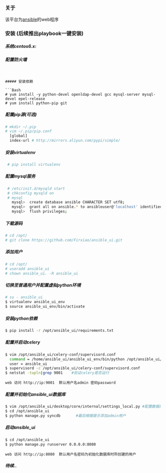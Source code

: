 ### 关于
该平台为[ansible](https://github.com/ansible/ansible)的web程序


### 安装  (后续推出playbook一键安装)

##### 系统centos6.x:

##### 配置防火墙
```


##### 安装依赖

```Bash
# yum install -y python-devel openldap-devel gcc mysql-server mysql-devel epel-release
# yum install python-pip git
``` 
    
##### 配置pip源(可选)

```Bash
# mkdir ~/.pip
# vim ~/.pip/pip.conf
  [global]
  index-url # http://mirrors.aliyun.com/pypi/simple/
```

##### 安装virtualenv

```Bash
 # pip install virtualenv
```

##### 配置mysql服务

```Bash
 # /etc/init.d/mysqld start
 # chkconfig mysqld on
 # mysql
   mysql>  create database ansible CHARACTER SET utf8;
   mysql>  grant all on ansible.* to ansibleuser@'localhost' identified by 'password';
   mysql>  flush privileges;
```

##### 下载源码

```Bash
# cd /opt/
# git clone https://github.com/Firxiao/ansible_ui.git
```

##### 添加用户

```Bash
# cd /opt/
# useradd ansible_ui
# chown ansible_ui. -R ansible_ui
```

##### 切换至普通用户并配置虚拟python环境

```Bash
# su - ansible_ui
$ virtualenv ansible_ui_env
$ source ansible_ui_env/bin/activate
```

##### 安装python依赖

```Bash
$ pip install -r /opt/ansible_ui/requirements.txt
```

##### 配置并启动celery

```Bash
$ vim /opt/ansible_ui/celery-conf/supervisord.conf
  command = /home/ansible_ui/ansible_ui_env/bin/python /opt/ansible_ui/manage.py celeryd -B -l info
  user = ansible_ui
$ supervisord -c /opt/ansible_ui/celery-conf/supervisord.conf
$ netstat -tupln|grep 9001    #验证celery是否运行
```
    web 访问 http://ip:9001  默认用户名admin 密码password

##### 配置并初始化ansible_ui数据库

```Bash
$ vim /opt/ansible_ui/desktop/core/internal/settings_local.py #配置数据库信息及ansible-playbook命令的绝对路径
$ cd /opt/ansible_ui
$ python manage.py syncdb       #最后根据提示添加admin用户
```
##### 启动ansible_ui
```Bash
$ cd /opt/ansible_ui
$ python manage.py runserver 0.0.0.0:8080
```
    web 访问 http://ip:8080  默认用户名密码为初始化数据库时所创建的用户


##### 待续..